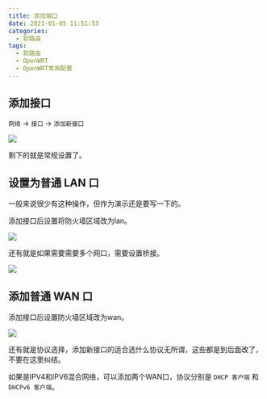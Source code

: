 ```yaml
---
title: 添加端口
date: 2021-01-05 11:51:53
categories:
  - 软路由
tags:
  - 软路由
  - OpenWRT
  - OpenWRT常用配置
---
```


## 添加接口

`网络` -> `接口` -> `添加新接口`

![](https://file.sm9.top/item/5ff4107c3ffa7d37b3b31611.png)

剩下的就是常规设置了。

## 设置为普通 LAN 口

一般来说很少有这种操作，但作为演示还是要写一下的。

添加接口后设置将防火墙区域改为lan。

![](https://file.sm9.top/item/5ff4111d3ffa7d37b3b3b9b0.png)

还有就是如果需要需要多个网口，需要设置桥接。

![](https://file.sm9.top/item/5ff415b53ffa7d37b3b76464.png)

## 添加普通 WAN 口

添加接口后设置防火墙区域改为wan。

![](https://file.sm9.top/item/5ff4116e3ffa7d37b3b3f09e.png)

还有就是协议选择，添加新接口的适合选什么协议无所谓，这些都是到后面改了，不要在这里纠结。

如果是IPV4和IPV6混合网络，可以添加两个WAN口，协议分别是 `DHCP 客户端` 和 `DHCPv6 客户端`。

